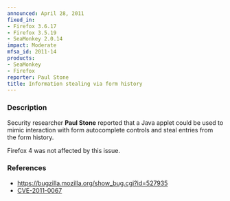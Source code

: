 ```yaml
---
announced: April 28, 2011
fixed_in:
- Firefox 3.6.17
- Firefox 3.5.19
- SeaMonkey 2.0.14
impact: Moderate
mfsa_id: 2011-14
products:
- SeaMonkey
- Firefox
reporter: Paul Stone
title: Information stealing via form history
---
```


<h3>Description</h3>

<p>Security researcher <strong>Paul Stone</strong> reported that a
Java applet could be used to mimic interaction with form autocomplete
controls and steal entries from the form history.</p>

<p class="note">Firefox 4 was not affected by this issue.</p>

<h3>References</h3>

<ul>
  <li><a href="https://bugzilla.mozilla.org/show_bug.cgi?id=527935">https://bugzilla.mozilla.org/show_bug.cgi?id=527935</a></li>
  <li><a class="ex-ref" href="http://cve.mitre.org/cgi-bin/cvename.cgi?name=CVE-2011-0067">CVE-2011-0067</a></li>
</ul>




